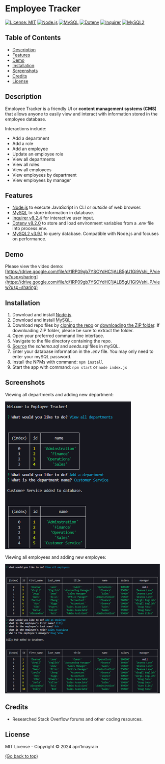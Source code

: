 # Employee Tracker
[![License: MIT](https://img.shields.io/badge/License-MIT-green?style=for-the-badge)](https://github.com/apri1mayrain/employee-tracker/blob/main/LICENSE)
[![Node.js](https://img.shields.io/badge/Node.js-darkgreen?style=for-the-badge)](https://nodejs.org/en)
[![MySQL](https://shields.io/badge/MySQL-lightgrey?logo=mysql&style=for-the-badge&logoColor=white&labelColor=blue)](https://www.mysql.com/)
[![Dotenv](https://img.shields.io/badge/NPM-dotenv-yellow?style=for-the-badge&logo=npm)](https://www.npmjs.com/package/dotenv)
[![Inquirer](https://img.shields.io/badge/NPM-inquirer-yellow?style=for-the-badge&logo=npm)](https://www.npmjs.com/package/inquirer)
[![MySQL2](https://img.shields.io/badge/NPM-mysql2-yellow?style=for-the-badge&logo=npm)](https://www.npmjs.com/package/mysql2)

## Table of Contents
- [Description](#description)
- [Features](#features)
- [Demo](#demo)
- [Installation](#installation)
- [Screenshots](#screenshots)
- [Credits](#credits)
- [License](#license)

## Description

Employee Tracker is a friendly UI or **content management systems (CMS)** that allows anyone to easily view and interact with information stored in the employee database.

Interactions include:

* Add a department
* Add a role
* Add an employee
* Update an employee role
* View all departments
* View all roles
* View all employees
* View employees by department
* View employees by manager

## Features

* [Node.js](https://nodejs.org/en) to execute JavaScript in CLI or *outside* of web browser.
* [MySQL](https://www.mysql.com/) to store information in database.
* [Inquirer v8.2.4](https://www.npmjs.com/package/inquirer) for interactive user input.
* [Dotenv v8.2.0](https://www.npmjs.com/package/dotenv) to store and load environment variables from a *.env* file into process.env.
* [MySQL2 v3.9.1](https://www.npmjs.com/package/mysql2) to query database. Compatible with Node.js and focuses on performance.

## Demo

Please view the video demo: [https://drive.google.com/file/d/1RP09gb7YSOYdHC1jALB5gU1Gi9Vshi_P/view?usp=sharing](https://drive.google.com/file/d/1RP09gb7YSOYdHC1jALB5gU1Gi9Vshi_P/view?usp=sharing)

## Installation

1. Download and install [Node.js](https://nodejs.org/en).
2. Download and install [MySQL](https://dev.mysql.com/downloads/installer/).
2. Download repo files by [cloning the repo](https://docs.github.com/en/repositories/creating-and-managing-repositories/cloning-a-repository#cloning-a-repository) or [downloading the ZIP folder](https://github.com/apri1mayrain/employee-tracker/archive/refs/heads/main.zip). If downloading ZIP folder, please be sure to extract the folder.
3. Open your preferred command line interface.
4. Navigate to the file directory containing the repo.
5. [Source](https://dev.mysql.com/doc/refman/8.0/en/mysql-batch-commands.html) the *schema.sql* and *seeds.sql* files in mySQL.
6. Enter your database information in the *.env* file. You may only need to enter your mySQL password.
7. Install the NPMs with command: `npm install`
8. Start the app with command: `npm start` or `node index.js`

## Screenshots

Viewing all departments and adding new department:

![Screenshot of departments](./assets/welcome.png)

Viewing all employees and adding new employee:

![Screenshot of all employees](./assets/view-employees.png)

## Credits

* Researched Stack Overflow forums and other coding resources.

## License

MIT License - Copyright © 2024 apri1mayrain

[(Go back to top)](#employee-tracker)
